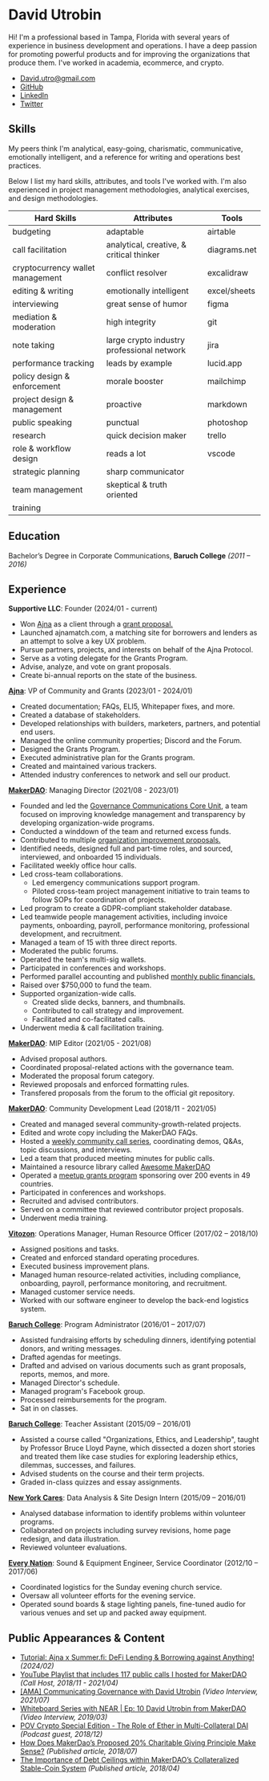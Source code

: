 # David Utrobin

Hi! I'm a professional based in Tampa, Florida with several years of experience in business development and operations. I have a deep passion for promoting powerful products and for improving the organizations that produce them. I've worked in academia, ecommerce, and crypto.

- David.utro@gmail.com
- [GitHub](https://github.com/Davidutro)
- [LinkedIn](https://www.linkedin.com/in/davidutrobin7777)
- [Twitter](https://twitter.com/davidutro)

## Skills

My peers think I'm analytical, easy-going, charismatic, communicative, emotionally intelligent, and a reference for writing and operations best practices.

Below I list my hard skills, attributes, and tools I've worked with. I'm also experienced in project management methodologies, analytical exercises, and design methodologies.

| **Hard Skills** | **Attributes** | **Tools** |
|---|---|---|
| budgeting | adaptable | airtable |
| call facilitation | analytical, creative, & critical thinker | diagrams.net |
| cryptocurrency wallet management | conflict resolver | excalidraw |
| editing & writing | emotionally intelligent | excel/sheets |
| interviewing | great sense of humor | figma |
| mediation & moderation | high integrity | git |
| note taking | large crypto industry professional network | jira |
| performance tracking | leads by example | lucid.app |
| policy design & enforcement | morale booster | mailchimp |
| project design & management | proactive | markdown |
| public speaking | punctual | photoshop |
| research | quick decision maker | trello |
| role & workflow design | reads a lot | vscode |
| strategic planning | sharp communicator |  |
| team management | skeptical & truth oriented |  |
| training |  |  |

## Education

Bachelor’s Degree in Corporate Communications, **Baruch College** _(2011 – 2016)_

## Experience

**Supportive LLC**: Founder (2024/01 - current)

- Won [Ajna](https://ajna.finance/) as a client through a [grant proposal.](https://forum.ajna.finance/t/community-business-development-and-grants-support-proposal/110/1)
- Launched ajnamatch.com, a matching site for borrowers and lenders as an attempt to solve a key UX problem.
- Pursue partners, projects, and interests on behalf of the Ajna Protocol.
- Serve as a voting delegate for the Grants Program.
- Advise, analyze, and vote on grant proposals.
- Create bi-annual reports on the state of the business.

**[Ajna](https://ajna.finance/)**: VP of Community and Grants (2023/01 - 2024/01)

- Created documentation; FAQs, ELI5, Whitepaper fixes, and more.
- Created a database of stakeholders.
- Developed relationships with builders, marketers, partners, and potential end users.
- Managed the online community properties; Discord and the Forum.
- Designed the Grants Program.
- Executed administrative plan for the Grants program.
- Created and maintained various trackers.
- Attended industry conferences to network and sell our product.

**[MakerDAO](https://makerdao.com/)**: Managing Director (2021/08 - 2023/01)

- Founded and led the [Governance Communications Core Unit](https://mips.makerdao.com/mips/details/MIP39c2SP30), a team focused on improving knowledge management and transparency by developing organization-wide programs.
- Conducted a winddown of the team and returned excess funds.
- Contributed to multiple [organization improvement proposals.](https://mips.makerdao.com/mips/list?search=davidutro&orderDirection=ASC&hideParents=false&)
- Identified needs, designed full and part-time roles, and sourced, interviewed, and onboarded 15 individuals.
- Facilitated weekly office hour calls.
- Led cross-team collaborations.
  - Led emergency communications support program.
  - Piloted cross-team project management initiative to train teams to follow SOPs for coordination of projects.
- Led program to create a GDPR-compliant stakeholder database.
- Led teamwide people management activities, including invoice payments, onboarding, payroll, performance monitoring, professional development, and recruitment.
- Managed a team of 15 with three direct reports.
- Moderated the public forums.
- Operated the team's multi-sig wallets.
- Participated in conferences and workshops.
- Performed parallel accounting and published [monthly public financials.](https://github.com/MakerDAO-Governance-Communications-CU/transparency-reporting)
- Raised over $750,000 to fund the team.
- Supported organization-wide calls.
  - Created slide decks, banners, and thumbnails.
  - Contributed to call strategy and improvement.
  - Facilitated and co-facilitated calls.
- Underwent media & call facilitation training.

**[MakerDAO](https://makerdao.com/)**: MIP Editor (2021/05 - 2021/08)

- Advised proposal authors.
- Coordinated proposal-related actions with the governance team.
- Moderated the proposal forum category.
- Reviewed proposals and enforced formatting rules.
- Transfered proposals from the forum to the official git repository.

**[MakerDAO](https://makerdao.com/)**: Community Development Lead (2018/11 - 2021/05)

- Created and managed several community-growth-related projects.
- Edited and wrote copy including the MakerDAO FAQs.
- Hosted a [weekly community call series](https://www.youtube.com/watch?v=S3NTRcu1sXw&list=PLLzkWCj8ywWP1NPbyf69PUUCus_KsG7FI), coordinating demos, Q&As, topic discussions, and interviews.
- Led a team that produced meeting minutes for public calls.
- Maintained a resource library called [Awesome MakerDAO](https://github.com/makerdao/awesome-makerdao)
- Operated a [meetup grants program](https://blog.makerdao.com/the-maker-foundation-meetup-grants-program-comes-to-an-end/) sponsoring over 200 events in 49 countries.
- Participated in conferences and workshops.
- Recruited and advised contributors.
- Served on a committee that reviewed contributor project proposals.
- Underwent media training.

**[Vitozon](https://www.sellerratings.com/amazon/usa/vitozon)**: Operations Manager, Human Resource Officer (2017/02 – 2018/10)

- Assigned positions and tasks.
- Created and enforced standard operating procedures.
- Executed business improvement plans.
- Managed human resource-related activities, including compliance, onboarding, payroll, performance monitoring, and recruitment.
- Managed customer service needs.
- Worked with our software engineer to develop the back-end logistics system.

**[Baruch College](https://www.baruch.cuny.edu/)**: Program Administrator (2016/01 – 2017/07)

- Assisted fundraising efforts by scheduling dinners, identifying potential donors, and writing messages.
- Drafted agendas for meetings.
- Drafted and advised on various documents such as grant proposals, reports, memos, and more.
- Managed Director's schedule.
- Managed program's Facebook group.
- Processed reimbursements for the program.
- Sat in on classes.

**[Baruch College](https://www.baruch.cuny.edu/)**: Teacher Assistant (2015/09 – 2016/01)

- Assisted a course called "Organizations, Ethics, and Leadership", taught by Professor Bruce Lloyd Payne, which dissected a dozen short stories and treated them like case studies for exploring leadership ethics, dilemmas, successes, and failures.
- Advised students on the course and their term projects.
- Graded in-class quizzes and essay assignments.

**[New York Cares](https://www.newyorkcares.org/)**: Data Analysis & Site Design Intern (2015/09 – 2016/01)

- Analysed database information to identify problems within volunteer programs.
- Collaborated on projects including survey revisions, home page redesign, and data illustration.
- Reviewed volunteer evaluations.

**[Every Nation](https://www.everynation.org/)**: Sound & Equipment Engineer, Service Coordinator (2012/10 – 2017/06)

- Coordinated logistics for the Sunday evening church service.
- Oversaw all volunteer efforts for the evening service.
- Operated sound boards & stage lighting panels, fine-tuned audio for various
venues and set up and packed away equipment.

## Public Appearances & Content

- [Tutorial: Ajna x Summer.fi: DeFi Lending & Borrowing against Anything!](https://www.youtube.com/watch?v=2WtWinp-9eA) _(2024/02)_
- [YouTube Playlist that includes 117 public calls I hosted for MakerDAO](https://www.youtube.com/playlist?list=PLLzkWCj8ywWP1NPbyf69PUUCus_KsG7FI) _(Call Host, 2018/11 - 2021/04)_
- [[AMA] Communicating Governance with David Utrobin](https://youtu.be/voLdWJ9fMhA) _(Video Interview, 2021/07)_
- [Whiteboard Series with NEAR | Ep: 10 David Utrobin from MakerDAO](https://youtu.be/lhPdUDy1z1s) _(Video Interview, 2019/03)_
- [POV Crypto Special Edition - The Role of Ether in Multi-Collateral DAI](https://anchor.fm/pov-crypto-podcast/episodes/POV-Crypto-Special-Edition---The-Role-of-Ether-in-Multi-Collateral-DAI-e1sfpkm/a-a92qcsr) _(Podcast guest, 2018/12)_
- [How Does MakerDao’s Proposed 20% Charitable Giving Principle Make Sense?](https://medium.com/@davidutrobin/how-does-makerdaos-20-charitable-giving-principle-make-sense-79ded5455e41) _(Published article, 2018/07)_
- [The Importance of Debt Ceilings within MakerDAO’s Collateralized Stable-Coin System](https://medium.com/@davidutrobin/the-importance-of-debt-ceilings-within-the-makerdao-collateralized-stable-coin-system-2a57f0688b50) _(Published article, 2018/04)_
